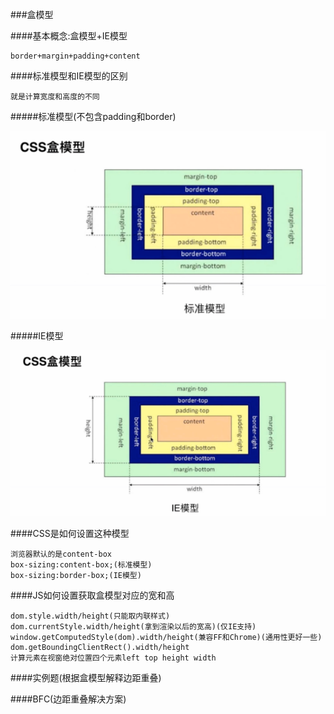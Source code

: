 ###盒模型

####基本概念:盒模型+IE模型

    border+margin+padding+content
    
####标准模型和IE模型的区别
        
    就是计算宽度和高度的不同
    
#####标准模型(不包含padding和border)
    
![](/assets/QQ截图20171213175025.png)
        
#####IE模型

![](/assets/QQ截图20171213175319.png)

####CSS是如何设置这种模型

    浏览器默认的是content-box
    box-sizing:content-box;(标准模型)
    box-sizing:border-box;(IE模型)
    

####JS如何设置获取盒模型对应的宽和高

    dom.style.width/height(只能取内联样式)
    dom.currentStyle.width/height(拿到渲染以后的宽高)(仅IE支持)
    window.getComputedStyle(dom).width/height(兼容FF和Chrome)(通用性更好一些)
    dom.getBoundingClientRect().width/height
    计算元素在视窗绝对位置四个元素left top height width


####实例题(根据盒模型解释边距重叠)



####BFC(边距重叠解决方案)